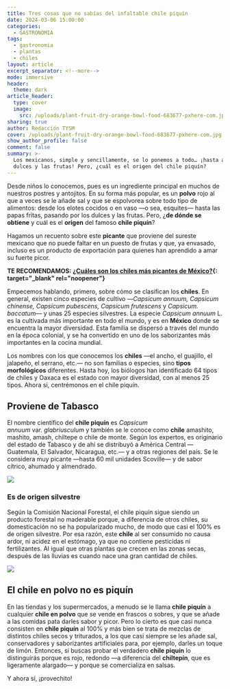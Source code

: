 ```yaml
---
title: Tres cosas que no sabías del infaltable chile piquín
date: 2024-03-06 15:00:00
categories:
  - GASTRONOMIA
tags:
  - gastronomia
  - plantas
  - chiles
layout: article
excerpt_separator: <!--more-->
mode: immersive
header:
  theme: dark
article_header:
  type: cover
  image:
    src: /uploads/plant-fruit-dry-orange-bowl-food-683677-pxhere-com.jpg
sharing: true
author: Redacción TYSM
cover: /uploads/plant-fruit-dry-orange-bowl-food-683677-pxhere-com.jpg
show_author_profile: false
comment: false
summary: >-
  Los mexicanos, simple y sencillamente, se lo ponemos a todo… ¡hasta a los
  dulces y las frutas! Pero, ¿cuál es el origen del chile piquín?
---
```

Desde niños lo conocemos, pues es un ingrediente principal en muchos de nuestros postres y antojitos. En su forma más popular, es un **polvo** rojo al que a veces se le añade sal y que se espolvorea sobre todo tipo de alimentos: desde los elotes cocidos o en vaso —o sea, esquites— hasta las papas fritas, pasando por los dulces y las frutas. Pero, ¿**de dónde se obtiene** y cuál es el **origen** del famoso **chile piquín**?

Hagamos un recuento sobre este **picante** que proviene del sureste mexicano que no puede faltar en un puesto de frutas y que, ya envasado, incluso es un producto de exportación para quienes han aprendido a amar su fuerte picor.

**TE RECOMENDAMOS: [¿Cuáles son los chiles más picantes de México?](https://blog.tonoysumariachi.com/gastronomia/2022/06/16/cuales-son-los-chiles-mas-picantes-de-mexico.html){: target="_blank" rel="noopener"}**

Empecemos hablando, primero, sobre cómo se clasifican los **chiles**. En general, existen cinco especies de cultivo —*Capsicum annuum, Capsicum chínense, Capsicum pubescens, Capsicum frutescens* y *Capsicum. baccatum—* y unas 25 especies silvestres. La especie *Capsicum annuum* L. es la cultivada más importante en todo el mundo, y es en **México** donde se encuentra la mayor diversidad. Esta familia se dispersó a través del mundo en la época colonial, y se ha convertido en uno de los saborizantes más importantes en la cocina mundial.

Los nombres con los que conocemos los **chiles** —el ancho, el guajillo, el jalapeño, el serrano, etc.— no son familias o especies, sino **tipos morfológicos** diferentes. Hasta hoy, los biólogos han identificado 64 tipos de chiles y Oaxaca es el estado con mayor diversidad, con al menos 25 tipos. Ahora sí, centrémonos en el chile piquín.

## Proviene de Tabasco

El nombre científico del **chile piquín** es *Capsicum annuum* var. *glabriusculum* y también se le conoce como **chile** amashito, mashito, amash, chiltepe o chile de monte. Según los expertos, es originario del estado de Tabasco y de ahí se distribuyó a América Central —Guatemala, El Salvador, Nicaragua, etc.— y a otras regiones del país. Se le considera muy picante —hasta 60 mil unidades Scoville— y de sabor cítrico, ahumado y almendrado.

![](https://upload.wikimedia.org/wikipedia/commons/thumb/6/6d/Tabasco_Chile_amashito.jpg/1024px-Tabasco_Chile_amashito.jpg)

### Es de origen silvestre

Según la Comisión Nacional Forestal, el chile piquín sigue siendo un producto forestal no maderable porque, a diferencia de otros chiles, su domesticación no se ha popularizado mucho, de modo que casi el 100% es de origen silvestre. Por esa razón, este **chile** al ser consumido no causa ardor, ni acidez en el estómago, ya que no contiene pesticidas ni fertilizantes. Al igual que otras plantas que crecen en las zonas secas, después de las lluvias es cuando nace una gran cantidad de chiles.

![](https://upload.wikimedia.org/wikipedia/commons/0/0a/Capsicum_annuum_glabriusculum_10zz.jpg)

## El chile en polvo no es piquín

En las tiendas y los supermercados, a menudo se le llama **chile piquín** a cualquier **chile en polvo** que se vende en frascos o sobres, y que se añade a las comidas pata darles sabor y picor. Pero lo cierto es que casi nunca consisten en **chile piquín** al 100% y más bien se trata de mezclas de distintos chiles secos y triturados, a los que casi siempre se les añade sal, conservadores y saborizantes artificiales para, por ejemplo, darles un toque de limón. Entonces, si buscas probar el verdadero **chile piquín** lo distinguirás porque es rojo, redondo —a diferencia del **chiltepín**, que es ligeramente alargado— y porque se comercializa en salsas.

Y ahora sí, ¡provechito!